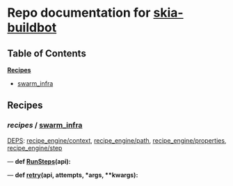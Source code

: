 <!--- AUTOGENERATED BY `./recipes.py test train` -->
# Repo documentation for [skia-buildbot]()
## Table of Contents

**[Recipes](#Recipes)**
  * [swarm_infra](#recipes-swarm_infra)
## Recipes

### *recipes* / [swarm\_infra](/infra/bots/recipes/swarm_infra.py)

[DEPS](/infra/bots/recipes/swarm_infra.py#13): [recipe\_engine/context][recipe_engine/recipe_modules/context], [recipe\_engine/path][recipe_engine/recipe_modules/path], [recipe\_engine/properties][recipe_engine/recipe_modules/properties], [recipe\_engine/step][recipe_engine/recipe_modules/step]

&mdash; **def [RunSteps](/infra/bots/recipes/swarm_infra.py#36)(api):**

&mdash; **def [retry](/infra/bots/recipes/swarm_infra.py#24)(api, attempts, \*args, \*\*kwargs):**

[recipe_engine/recipe_modules/context]: https://chromium.googlesource.com/infra/luci/recipes-py.git/+/2102e819b3d68cf17a7dc72bc2b45b7431292215/README.recipes.md#recipe_modules-context
[recipe_engine/recipe_modules/path]: https://chromium.googlesource.com/infra/luci/recipes-py.git/+/2102e819b3d68cf17a7dc72bc2b45b7431292215/README.recipes.md#recipe_modules-path
[recipe_engine/recipe_modules/properties]: https://chromium.googlesource.com/infra/luci/recipes-py.git/+/2102e819b3d68cf17a7dc72bc2b45b7431292215/README.recipes.md#recipe_modules-properties
[recipe_engine/recipe_modules/step]: https://chromium.googlesource.com/infra/luci/recipes-py.git/+/2102e819b3d68cf17a7dc72bc2b45b7431292215/README.recipes.md#recipe_modules-step
